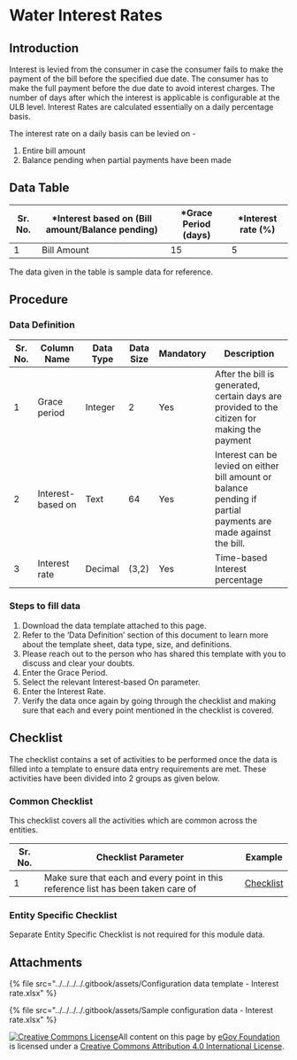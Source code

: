 # Water Interest Rates

## Introduction <a href="#introduction" id="introduction"></a>

Interest is levied from the consumer in case the consumer fails to make the payment of the bill before the specified due date. The consumer has to make the full payment before the due date to avoid interest charges. The number of days after which the interest is applicable is configurable at the ULB level. Interest Rates are calculated essentially on a daily percentage basis.

The interest rate on a daily basis can be levied on -

1. Entire bill amount
2. Balance pending when partial payments have been made

## Data Table <a href="#data-table" id="data-table"></a>

| Sr. No. | \*Interest based on (Bill amount/Balance pending) | \*Grace Period (days) | \*Interest rate (%) |
| ------- | ------------------------------------------------- | --------------------- | ------------------- |
| 1       | Bill Amount                                       | 15                    | 5                   |

The data given in the table is sample data for reference.

## Procedure <a href="#procedure" id="procedure"></a>

### Data Definition <a href="#data-definition" id="data-definition"></a>

| Sr. No. | Column Name       | Data Type | Data Size | Mandatory | Description                                                                                                    |
| ------- | ----------------- | --------- | --------- | --------- | -------------------------------------------------------------------------------------------------------------- |
| 1       | Grace period      | Integer   | 2         | Yes       | After the bill is generated, certain days are provided to the citizen for making the payment                   |
| 2       | Interest-based on | Text      | 64        | Yes       | Interest can be levied on either bill amount or balance pending if partial payments are made against the bill. |
| 3       | Interest rate     | Decimal   | (3,2)     | Yes       | Time-based Interest percentage                                                                                 |

### Steps to fill data <a href="#steps-to-fill-data" id="steps-to-fill-data"></a>

1. Download the data template attached to this page.
2. Refer to the ‘Data Definition’ section of this document to learn more about the template sheet, data type, size, and definitions.
3. Please reach out to the person who has shared this template with you to discuss and clear your doubts.
4. Enter the Grace Period.
5. Select the relevant Interest-based On parameter.
6. Enter the Interest Rate.
7. Verify the data once again by going through the checklist and making sure that each and every point mentioned in the checklist is covered.

## Checklist <a href="#checklist" id="checklist"></a>

The checklist contains a set of activities to be performed once the data is filled into a template to ensure data entry requirements are met. These activities have been divided into 2 groups as given below.

### Common Checklist <a href="#common-checklist" id="common-checklist"></a>

This checklist covers all the activities which are common across the entities.

| Sr. No. | Checklist Parameter                                                               | Example                                                                                     |
| ------- | --------------------------------------------------------------------------------- | ------------------------------------------------------------------------------------------- |
| 1       | Make sure that each and every point in this reference list has been taken care of | ​[Checklist](https://digit-discuss.atlassian.net/wiki/spaces/DO/pages/502203140/Checklist)​ |

### Entity Specific Checklist <a href="#entity-specific-checklist" id="entity-specific-checklist"></a>

Separate Entity Specific Checklist is not required for this module data.

## Attachments <a href="#attachments" id="attachments"></a>

{% file src="../../../../.gitbook/assets/Configuration data template - Interest rate.xlsx" %}

{% file src="../../../../.gitbook/assets/Sample configuration data - Interest rate.xlsx" %}

[![Creative Commons License](https://i.creativecommons.org/l/by/4.0/80x15.png)](http://creativecommons.org/licenses/by/4.0/)All content on this page by [eGov Foundation ](https://egov.org.in/)is licensed under a [Creative Commons Attribution 4.0 International License](http://creativecommons.org/licenses/by/4.0/).
